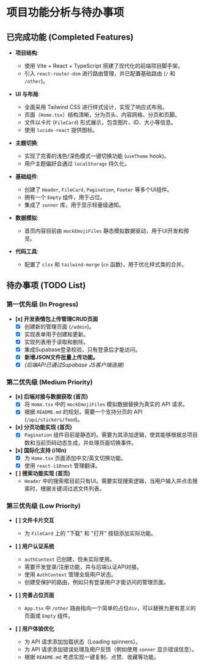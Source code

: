 # 项目功能分析与待办事项

## 已完成功能 (Completed Features)

- **项目结构**:
  - 使用 Vite + React + TypeScript 搭建了现代化的前端项目脚手架。
  - 引入 `react-router-dom` 进行路由管理，并已配置基础路由 (`/` 和 `/other`)。

- **UI 与布局**:
  - 全面采用 Tailwind CSS 进行样式设计，实现了响应式布局。
  - 页面（`Home.tsx`）结构清晰，分为页头、内容网格、分页和页脚。
  - 文件以卡片 (`FileCard`) 形式展示，包含图片、ID、大小等信息。
  - 使用 `lucide-react` 提供图标。

- **主题切换**:
  - 实现了完善的浅色/深色模式一键切换功能 (`useTheme` hook)。
  - 用户主题偏好会通过 `localStorage` 持久化。

- **基础组件**:
  - 创建了 `Header`, `FileCard`, `Pagination`, `Footer` 等多个UI组件。
  - 拥有一个 `Empty` 组件，用于占位。
  - 集成了 `sonner` 库，用于显示轻量级通知。

- **数据模拟**:
  - 首页内容目前由 `mockEmojiFiles` 静态模拟数据驱动，用于UI开发和预览。

- **代码工具**:
  - 配置了 `clsx` 和 `tailwind-merge` (`cn` 函数)，用于优化样式类的合并。

## 待办事项 (TODO List)

### 第一优先级 (In Progress)

- **[x] 开发表情包上传管理CRUD页面**
  -   [x] 创建新的管理页面 (`/admin`)。
  -   [x] 实现表单用于创建和更新。
  -   [x] 实现列表用于读取和删除。
  -   [x] 集成Supabase登录校验，只有登录后才能访问。
  -   [x] **新增JSON文件批量上传功能。**
  -   [x] *(后端API已通过Supabase JS客户端连接)*

### 第二优先级 (Medium Priority)

- **[x] 后端对接与数据获取 (首页)**
  -   [x] 将 `Home.tsx` 中的 `mockEmojiFiles` 模拟数据替换为真实的 API 请求。
  -   [x] 根据 `README.md` 的规划，需要一个支持分页的 API (`/api/stickers/feed`)。

- **[x] 分页功能实现 (首页)**
  -   [x] `Pagination` 组件目前是静态的。需要为其添加逻辑，使其能够根据总项目数和当前页码动态生成，并处理页面切换事件。

- **[x] 国际化支持 (i18n)**
  -   [x] 为 `Home.tsx` 页面添加中文/英文切换功能。
  -   [x] 使用 `react-i18next` 管理翻译。

- **[ ] 搜索功能实现 (首页)**
  -   `Header` 中的搜索框目前只有UI。需要实现搜索逻辑，当用户输入并点击搜索时，根据关键词过滤文件列表。

### 第三优先级 (Low Priority)

- **[ ] 文件卡片交互**
  -   为 `FileCard` 上的 "下载" 和 "打开" 按钮添加实际功能。

- **[ ] 用户认证系统**
  -   `authContext` 已创建，但未实际使用。
  -   需要开发登录/注册功能，并与后端认证API对接。
  -   使用 `AuthContext` 管理全局用户状态。
  -   创建受保护的路由，例如只有登录用户才能访问的管理页面。

- **[ ] 完善占位页面**
  -   `App.tsx` 中 `/other` 路由指向一个简单的占位`div`，可以替换为更有意义的页面或 `Empty` 组件。

- **[ ] 用户体验优化**
  -   为 API 请求添加加载状态（Loading spinners）。
  -   为 API 请求添加错误处理及用户反馈（例如使用 `sonner` 显示错误信息）。
  -   根据 `README.md` 考虑实现一键复制、点赞、收藏等功能。
